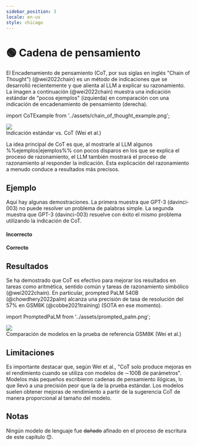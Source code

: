 ```yaml
---
sidebar_position: 3
locale: en-us
style: chicago
---
```


# 🟢 Cadena de pensamiento

El Encadenamiento de pensamiento (CoT, por sus siglas en inglés "Chain of Thought") (@wei2022chain) es un método de indicaciones que se desarrolló recientemente y que alienta al LLM a explicar su razonamiento. La imagen a continuación (@wei2022chain) muestra una indicación estándar de "pocos ejemplos" (izquierda) en comparación con una indicación de encadenamiento de pensamiento (derecha).

import CoTExample from '../assets/chain_of_thought_example.png';

<div style={{textAlign: 'center'}}>
  <img src={CoTExample} style={{width: "750px"}} />
</div>

<div style={{textAlign: 'center'}}>
Indicación estándar vs. CoT (Wei et al.)
</div>


La idea principal de CoT es que, al mostrarle al LLM algunos %%ejemplos|ejemplos%% con pocos disparos en los que se explica el proceso de razonamiento, el LLM también mostrará el proceso de razonamiento al responder la indicación. Esta explicación del razonamiento a menudo conduce a resultados más precisos.

## Ejemplo

Aquí hay algunas demostraciones. La primera muestra que GPT-3 (davinci-003) no puede resolver un problema de palabras simple. La segunda muestra que GPT-3 (davinci-003) resuelve con éxito el mismo problema utilizando la indicación de CoT.

#### Incorrecto

<div trydyno-embed="" openai-model="text-davinci-003" initial-prompt="¿Cuál es la forma más rápida de llegar al trabajo?\nOpción 1: Tomar un autobús de 1000 minutos, luego un tren de media hora y finalmente un paseo en bicicleta de 10 minutos.\nOpción 2: Tomar un autobús de 800 minutos, luego un tren de una hora y finalmente un paseo en bicicleta de 30 minutos." initial-response="La opción 1 es una forma más rápida de llegar al trabajo." max-tokens="256" box-rows="7" model-temp="0" top-p="0"></div>

#### Correcto

<div trydyno-embed="" openai-model="text-davinci-003" initial-prompt="¿Cuál es la forma más rápida de llegar a casa?\nOption 1: Tomar un autobús de 10 minutos, luego un autobús de 40 minutos y finalmente un tren de 10 minutos.\nOption 2: Tomar un tren de 90 minutos, luego un paseo en bicicleta de 45 minutos y finalmente un autobús de 10 minutos.\nOption 1: tomará 10+40+10=60 minutos.\nOption 2: tomará 90+45+10=145 minutos.\nSince Dado que la opción 1 tarda 60 minutos y la opción 2 tarda 145 minutos, la opción 1 es más rápida.\n\n¿Cuál es la forma más rápida de llegar al trabajo? \nOption 1: Tomar un autobús de 1000 minutos, luego un tren de media hora y finalmente un paseo en bicicleta de 10 minutos. \nOption 2: Tomar un autobús de 800 minutos, luego un tren de una hora y finalmente un paseo en bicicleta de 30 minutos." initial-response="La opción 1 tomará 1000+30+10=1040 minutos.
La opción 2 tomará 800+60+30=890 minutos.
Dado que la opción 2 tarda 890 minutos y la opción 1 tarda 1040 minutos, la opción 2 es más rápida." max-tokens="256" box-rows="18" model-temp="0" top-p="0"></div>

## Resultados

Se ha demostrado que CoT es efectivo para mejorar los resultados en tareas como 
aritmética, sentido común y tareas de razonamiento simbólico (@wei2022chain). 
En particular, prompted PaLM 540B (@chowdhery2022palm) alcanza una precisión de 
tasa de resolución del 57% en GSM8K (@cobbe2021training) (SOTA en ese momento).

import PromptedPaLM from '../assets/prompted_palm.png';

<div style={{textAlign: 'center'}}>
  <img src={PromptedPaLM} style={{width: "300px"}} />
</div>

<div style={{textAlign: 'center'}}>
Comparación de modelos en la prueba de referencia GSM8K (Wei et al.)
</div>

## Limitaciones

Es importante destacar que, según Wei et al., "CoT solo produce mejoras en el rendimiento cuando se utiliza con modelos de ∼100B de parámetros". Modelos más pequeños escribieron cadenas de pensamiento ilógicas, lo que llevó a una precisión peor que la de la prueba estándar. Los modelos suelen obtener mejoras de rendimiento a partir de la sugerencia CoT de manera proporcional al tamaño del modelo.

## Notas

Ningún modelo de lenguaje fue ~~dañado~~ afinado en el proceso de escritura de este capítulo 😊.